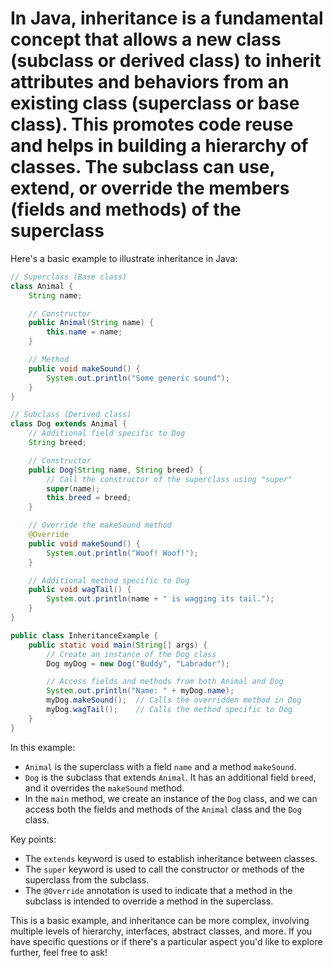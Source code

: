 # In Java, inheritance is a fundamental concept that allows a new class (subclass or derived class) to inherit attributes and behaviors from an existing class (superclass or base class). This promotes code reuse and helps in building a hierarchy of classes. The subclass can use, extend, or override the members (fields and methods) of the superclass

Here's a basic example to illustrate inheritance in Java:

```java
// Superclass (Base class)
class Animal {
    String name;

    // Constructor
    public Animal(String name) {
        this.name = name;
    }

    // Method
    public void makeSound() {
        System.out.println("Some generic sound");
    }
}

// Subclass (Derived class)
class Dog extends Animal {
    // Additional field specific to Dog
    String breed;

    // Constructor
    public Dog(String name, String breed) {
        // Call the constructor of the superclass using "super"
        super(name);
        this.breed = breed;
    }

    // Override the makeSound method
    @Override
    public void makeSound() {
        System.out.println("Woof! Woof!");
    }

    // Additional method specific to Dog
    public void wagTail() {
        System.out.println(name + " is wagging its tail.");
    }
}

public class InheritanceExample {
    public static void main(String[] args) {
        // Create an instance of the Dog class
        Dog myDog = new Dog("Buddy", "Labrador");

        // Access fields and methods from both Animal and Dog
        System.out.println("Name: " + myDog.name);
        myDog.makeSound();  // Calls the overridden method in Dog
        myDog.wagTail();    // Calls the method specific to Dog
    }
}
```

In this example:

- `Animal` is the superclass with a field `name` and a method `makeSound`.
- `Dog` is the subclass that extends `Animal`. It has an additional field `breed`, and it overrides the `makeSound` method.
- In the `main` method, we create an instance of the `Dog` class, and we can access both the fields and methods of the `Animal` class and the `Dog` class.

Key points:

- The `extends` keyword is used to establish inheritance between classes.
- The `super` keyword is used to call the constructor or methods of the superclass from the subclass.
- The `@Override` annotation is used to indicate that a method in the subclass is intended to override a method in the superclass.

This is a basic example, and inheritance can be more complex, involving multiple levels of hierarchy, interfaces, abstract classes, and more. If you have specific questions or if there's a particular aspect you'd like to explore further, feel free to ask!
